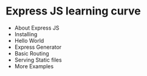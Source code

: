 <h1>Express JS learning curve</h1>

* About Express JS
* Installing
* Hello World
* Express Generator
* Basic Routing
* Serving Static files
* More Examples